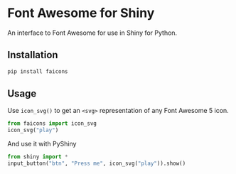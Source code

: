 
# Font Awesome for Shiny

An interface to Font Awesome for use in Shiny for Python.

## Installation

```python
pip install faicons
```

## Usage

Use `icon_svg()` to get an `<svg>` representation of any Font Awesome 5 icon.

```python
from faicons import icon_svg
icon_svg("play")
```

And use it with PyShiny

```python
from shiny import *
input_button("btn", "Press me", icon_svg("play")).show()
```
